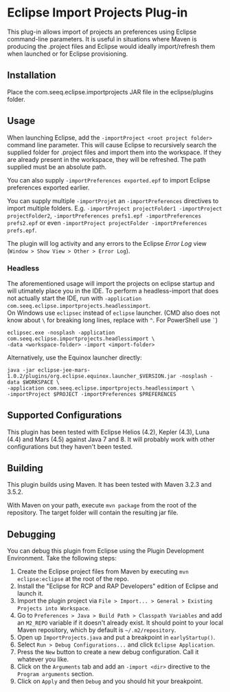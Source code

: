 # Eclipse Import Projects Plug-in

This plug-in allows import of projects an preferences using Eclipse command-line parameters. It is useful
in situations where Maven is producing the .project files and Eclipse would ideally import/refresh
them when launched or for Eclipse provisioning.

## Installation

Place the com.seeq.eclipse.importprojects JAR file in the eclipse/plugins folder.

## Usage

When launching Eclipse, add the `-importProject <root project folder>` command line parameter. This will
cause Eclipse to recursively search the supplied folder for .project files and import them into
the workspace. If they are already present in the workspace, they will be refreshed. The path supplied
must be an absolute path.

You can also supply `-importPreferences exported.epf` to import Eclipse preferences exported earlier.

You can supply multiple `-importProjet` an `-importPreferences` directives to import multiple folders. E.g.
`-importProject projectFolder1 -importProject projectFolder2`, `-importPreferences prefs1.epf -importPreferences
prefs2.epf` or even `-importProject projectFolder -importPreferences prefs.epf`.

The plugin will log activity and any errors to the Eclipse *Error Log* view (`Window > Show View > Other > Error Log`).

### Headless

The aforementioned usage will import the projects on eclipse startup and will utimately place you in the IDE.
To perform a headless-import that does not actually start the IDE, run with `-application com.seeq.eclipse.importprojects.headlessimport`.  
On Windows use `eclipsec` instead of `eclipse` launcher.
(CMD also does not know about `\` for breaking long lines, replace with `^`. For PowerShell use `` ` ``)

```
eclipsec.exe -nosplash -application com.seeq.eclipse.importprojects.headlessimport \
-data <workspace-folder> -import <import-folder>
```

Alternatively, use the Equinox launcher directly:

```
java -jar eclipse-jee-mars-1.0.2/plugins/org.eclipse.equinox.launcher_$VERSION.jar -nosplash -data $WORKSPACE \
-application com.seeq.eclipse.importprojects.headlessimport \
-importProject $PROJECT -importPreferences $PREFERENCES
```

## Supported Configurations

This plugin has been tested with Eclipse Helios (4.2), Kepler (4.3), Luna (4.4) and Mars (4.5) against Java 7 and 8.
It will probably work with other configurations but they haven't been tested.

## Building

This plugin builds using Maven. It has been tested with Maven 3.2.3 and 3.5.2.

With Maven on your path, execute `mvn package` from the root of the repository. The target
folder will contain the resulting jar file.

## Debugging

You can debug this plugin from Eclipse using the Plugin Development Environment. Take the following steps:

1. Create the Eclipse project files from Maven by executing `mvn eclipse:eclipse` at the root of the repo.
2. Install the "Eclipse for RCP and RAP Developers" edition of Eclipse and launch it.
3. Import the plugin project via `File > Import... > General > Existing Projects into Workspace`.
4. Go to `Preferences > Java > Build Path > Classpath Variables` and add an `M2_REPO` variable if it
   doesn't already exist. It should point to your local Maven repository, which by default is `~/.m2/repository`. 
5. Open up `ImportProjects.java` and put a breakpoint in `earlyStartup()`.
6. Select `Run > Debug Configurations...` and click `Eclipse Application`.
7. Press the `New` button to create a new debug configuration. Call it whatever you like.
8. Click on the `Arguments` tab and add an `-import <dir>` directive to the `Program arguments` section.
9. Click on `Apply` and then `Debug` and you should hit your breakpoint.

